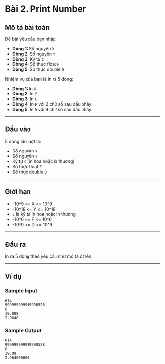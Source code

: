 # Bài 2. Print Number  

## Mô tả bài toán  
Đề bài yêu cầu bạn nhập:  
- **Dòng 1:** Số nguyên `X`  
- **Dòng 2:** Số nguyên `Y`  
- **Dòng 3:** Ký tự `C`  
- **Dòng 4:** Số thực float `F`  
- **Dòng 5:** Số thực double `D`  

Nhiệm vụ của bạn là in ra 5 dòng:  
- **Dòng 1:** In `X`  
- **Dòng 2:** In `Y`  
- **Dòng 3:** In `C`  
- **Dòng 4:** In `F` với 2 chữ số sau dấu phẩy  
- **Dòng 5:** In `D` với 9 chữ số sau dấu phẩy  

---

## Đầu vào  
5 dòng lần lượt là:  
- Số nguyên `X`  
- Số nguyên `Y`  
- Ký tự `C` (in hoa hoặc in thường)  
- Số thực float `F`  
- Số thực double `D`  

---

## Giới hạn  
- -10^9 <= X <= 10^9  
- -10^18 <= Y <= 10^18  
- `C` là ký tự in hoa hoặc in thường  
- -10^6 <= F <= 10^6  
- -10^9 <= D <= 10^9  
---

## Đầu ra  
In ra 5 dòng theo yêu cầu như mô tả ở trên.  

---

## Ví dụ  

### Sample Input  
    614
    999999999999990528
    G
    19.088
    2.9648

### Sample Output
    614
    999999999999990528
    G
    19.09
    2.964800000